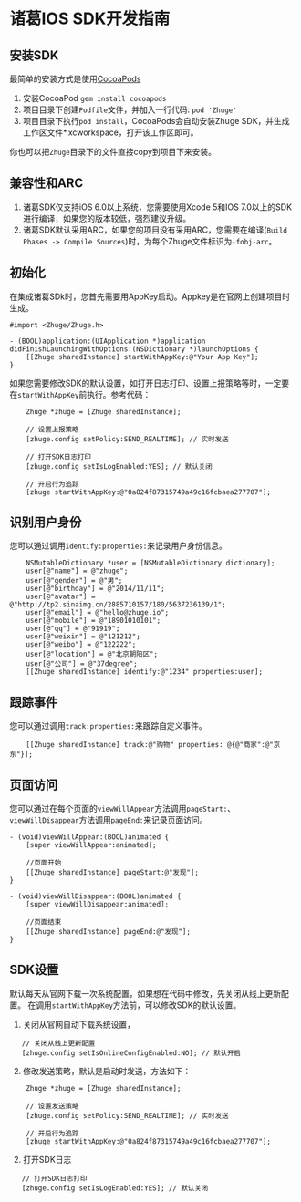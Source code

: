 # 诸葛IOS SDK开发指南

## 安装SDK
最简单的安装方式是使用[CocoaPods](http://cocoapods.org/)
 1. 安装CocoaPod `gem install cocoapods`
 2. 项目目录下创建`Podfile`文件，并加入一行代码: `pod 'Zhuge'`
 3. 项目目录下执行`pod install`，CocoaPods会自动安装Zhuge SDK，并生成工作区文件*.xcworkspace，打开该工作区即可。

你也可以把`Zhuge`目录下的文件直接copy到项目下来安装。

## 兼容性和ARC
 1. 诸葛SDK仅支持iOS 6.0以上系统，您需要使用Xcode 5和IOS 7.0以上的SDK进行编译，如果您的版本较低，强烈建议升级。
 2. 诸葛SDK默认采用ARC，如果您的项目没有采用ARC，您需要在编译(`Build Phases -> Compile Sources`)时，为每个Zhuge文件标识为`-fobj-arc`。

## 初始化
在集成诸葛SDk时，您首先需要用AppKey启动。Appkey是在官网上创建项目时生成。
```objc
#import <Zhuge/Zhuge.h>

- (BOOL)application:(UIApplication *)application didFinishLaunchingWithOptions:(NSDictionary *)launchOptions {
    [[Zhuge sharedInstance] startWithAppKey:@"Your App Key"];
}
```
如果您需要修改SDK的默认设置，如打开日志打印、设置上报策略等时，一定要在`startWithAppKey`前执行。参考代码：
```objc
    Zhuge *zhuge = [Zhuge sharedInstance];

    // 设置上报策略
    [zhuge.config setPolicy:SEND_REALTIME]; // 实时发送

    // 打开SDK日志打印
    [zhuge.config setIsLogEnabled:YES]; // 默认关闭

    // 开启行为追踪
    [zhuge startWithAppKey:@"0a824f87315749a49c16fcbaea277707"];
```

## 识别用户身份
您可以通过调用`identify:properties:`来记录用户身份信息。
```objc
    NSMutableDictionary *user = [NSMutableDictionary dictionary];
    user[@"name"] = @"zhuge";
    user[@"gender"] = @"男";
    user[@"birthday"] = @"2014/11/11";
    user[@"avatar"] = @"http://tp2.sinaimg.cn/2885710157/180/5637236139/1";
    user[@"email"] = @"hello@zhuge.io";
    user[@"mobile"] = @"18901010101";
    user[@"qq"] = @"91919";
    user[@"weixin"] = @"121212";
    user[@"weibo"] = @"122222";
    user[@"location"] = @"北京朝阳区";
    user[@"公司"] = @"37degree";
    [[Zhuge sharedInstance] identify:@"1234" properties:user];
```

## 跟踪事件
您可以通过调用`track:properties:`来跟踪自定义事件。
```objc
    [[Zhuge sharedInstance] track:@"购物" properties: @{@"商家":@"京东"}];
```

## 页面访问
您可以通过在每个页面的`viewWillAppear`方法调用`pageStart:`、`viewWillDisappear`方法调用`pageEnd:`来记录页面访问。
```objc
- (void)viewWillAppear:(BOOL)animated {
    [super viewWillAppear:animated];
    
    //页面开始
    [[Zhuge sharedInstance] pageStart:@"发现"];
}

- (void)viewWillDisappear:(BOOL)animated {
    [super viewWillDisappear:animated];
    
    //页面结束
    [[Zhuge sharedInstance] pageEnd:@"发现"];
}
```
## SDK设置
默认每天从官网下载一次系统配置，如果想在代码中修改，先关闭从线上更新配置。
在调用`startWithAppKey`方法前，可以修改SDK的默认设置。
 1. 关闭从官网自动下载系统设置，
 ```objc
    // 关闭从线上更新配置
    [zhuge.config setIsOnlineConfigEnabled:NO]; // 默认开启
```
 2. 修改发送策略，默认是启动时发送，方法如下：
```objc
    Zhuge *zhuge = [Zhuge sharedInstance];

    // 设置发送策略
    [zhuge.config setPolicy:SEND_REALTIME]; // 实时发送

    // 开启行为追踪
    [zhuge startWithAppKey:@"0a824f87315749a49c16fcbaea277707"];
```
 2. 打开SDK日志
 ```objc
    // 打开SDK日志打印
    [zhuge.config setIsLogEnabled:YES]; // 默认关闭
```

